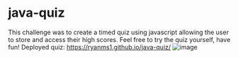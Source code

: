 # java-quiz
This challenge was to create a timed quiz using javascript allowing the user to store and access their high scores. Feel free to try the quiz yourself, have fun!
Deployed quiz: https://ryanms1.github.io/java-quiz/
![image](https://user-images.githubusercontent.com/101146873/168533664-2b912ca6-3757-4119-adee-7983ce6db171.png)
